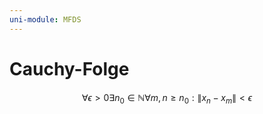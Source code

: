 ```yaml
---
uni-module: MFDS
---
```


# Cauchy-Folge

$$
\begin{equation}
\forall \epsilon>0 \exists n_{0} \in \mathbb{N} \forall m, n \geqslant n_{0}:\left\|x_{n}-x_{m}\right\|<\epsilon
\end{equation}
$$
